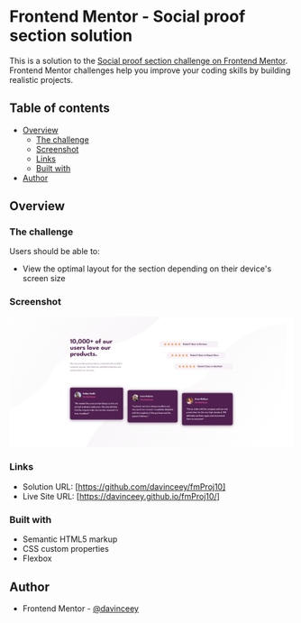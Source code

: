 # Frontend Mentor - Social proof section solution

This is a solution to the [Social proof section challenge on Frontend Mentor](https://www.frontendmentor.io/challenges/social-proof-section-6e0qTv_bA). Frontend Mentor challenges help you improve your coding skills by building realistic projects. 

## Table of contents

- [Overview](#overview)
  - [The challenge](#the-challenge)
  - [Screenshot](#screenshot)
  - [Links](#links)
  - [Built with](#built-with)
- [Author](#author)

## Overview

### The challenge

Users should be able to:

- View the optimal layout for the section depending on their device's screen size

### Screenshot

![Social Proof Section Preview](images/social-proof-section.png)

### Links

- Solution URL: [https://github.com/davinceey/fmProj10]
- Live Site URL: [https://davinceey.github.io/fmProj10/]

### Built with

- Semantic HTML5 markup
- CSS custom properties
- Flexbox

## Author

- Frontend Mentor - [@davinceey](https://www.frontendmentor.io/profile/davinceey)